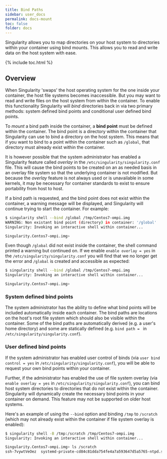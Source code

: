 ```yaml
---
title: Bind Paths
sidebar: user_docs
permalink: docs-mount
toc: false
folder: docs
---
```


Singularity allows you to map directories on your host system to directories within your container using bind mounts.  This allows you to read and write data on the host system with ease.

{% include toc.html %}

## Overview
When Singularity 'swaps' the host operating system for the one inside your container, the host file systems becomes inaccessible. But you may want to read and write files on the host system from within the container. To enable this functionality Singularity will *bind* directories  back in via two primary methods: system defined bind points and conditional user defined bind points.

To *mount* a bind path inside the container, a **bind point** must be defined within the container. The bind point is a directory within the container that Singularity can use to bind a directory on the host system.  This means that if you want to bind to a point within the container such as `/global`, that directory must already exist within the container.

It is however possible that the system administrator has enabled a Singularity feature called *overlay* in the `/etc/singularity/singularity.conf` file. This will cause the bind points to be created on an as needed basis in an overlay file system so that the underlying container is not modified. But because the *overlay* feature is not always used or is unavailable in some kernels, it may be necessary for container standards to exist to ensure portability from host to host.

If a bind path is requested, and the bind point does not exist within the container, a warning message will be displayed, and Singularity will continue trying to start the container. For example:

```bash
$ singularity shell --bind /global /tmp/Centos7-ompi.img 
WARNING: Non existant bind point (directory) in container: '/global'
Singularity: Invoking an interactive shell within container...

Singularity.Centos7-ompi.img> 
```

Even though `/global` did not exist inside the container, the shell command printed a warning but continued on. If we enable `enable overlay = yes` in the `/etc/singularity/singularity.conf` you will find that we no longer get the error and `/global` is created and accessible as expected:

```bash
$ singularity shell --bind /global /tmp/Centos7-ompi.img 
Singularity: Invoking an interactive shell within container...

Singularity.Centos7-ompi.img> 
```

### System defined bind points
The system administrator has the ability to define what bind points will be included automatically inside each container. The bind paths are locations on the host's root file system which should also be visible within the container. Some of the bind paths are automatically derived (e.g. a user's home directory) and some are statically defined (e.g. `bind path = ` in `/etc/singularity/singularity.conf`).


### User defined bind points
If the system administrator has enabled user control of binds (via `user bind control = yes` in `/etc/singularity/singularity.conf`), you will be able to request your own bind points within your container. 

Further, if the administrator has enabled the use of file system overlay (via `enable overlay = yes` in `/etc/singularity/singularity.conf`), you can bind host system directories to directories that do not exist within the container.  Singularity will dynamically create the necessary bind points in your container on demand.  This feature may not be supported on older host systems.

Here's an example of using the `--bind` option and binding `/tmp` to `/scratch` (which may not already exist within the container if file system overlay is enabled):

```bash
$ singularity shell -B /tmp:/scratch /tmp/Centos7-ompi.img 
Singularity: Invoking an interactive shell within container...

Singularity.Centos7-ompi.img> ls /scratch
ssh-7vywtVeOez  systemd-private-cd84c81dda754fe4a7a593647d5a5765-ntpd.service-12nMO4
```
